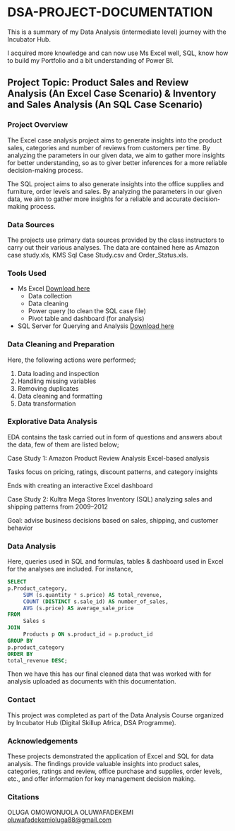 # DSA-PROJECT-DOCUMENTATION

This is a summary of my Data Analysis (intermediate level) journey with the Incubator Hub. 

I acquired more knowledge and can now use Ms Excel well, SQL, know how to build my Portfolio and a bit understanding of Power BI.


## Project Topic:  Product Sales and Review Analysis (An Excel Case Scenario) & Inventory and Sales Analysis (An SQL Case Scenario)

### Project Overview

The Excel case analysis project aims to generate insights into the product sales, categories and number of reviews from customers per time. By analyzing the parameters in our given data, we aim to gather more insights for better understanding, so as to giver better inferences for a more reliable decision-making process.

The SQL project aims to also generate insights into the office supplies and furniture, order levels and sales. By analyzing the parameters in our given data, we aim to gather more insights for a reliable and accurate decision-making process.

### Data Sources
The projects use primary data sources provided by the class instructors to carry out their various analyses. The data are contained here as Amazon case study.xls, KMS Sql Case Study.csv and Order_Status.xls.

### Tools Used
- Ms Excel [Download here](https://www.microsoft.com)
    - Data collection
    - Data cleaning
    - Power query (to clean the SQL case file)
    - Pivot table and dashboard (for analysis)
- SQL Server for Querying and Analysis [Download here](https://learn.microsoft.com/en-us/ssms/install/install)

### Data Cleaning and Preparation
Here, the following actions were performed;
1.	Data loading and inspection
2.	Handling missing variables
3.	Removing duplicates
4.	Data cleaning and formatting
5.	Data transformation

### Explorative Data Analysis
EDA contains the task carried out in form of questions and answers about the data, few of them are listed below;

Case Study 1: Amazon Product Review Analysis
Excel-based analysis

Tasks focus on pricing, ratings, discount patterns, and category insights

Ends with creating an interactive Excel dashboard

Case Study 2: Kultra Mega Stores Inventory (SQL)
analyzing sales and shipping patterns from 2009–2012

Goal: advise business decisions based on sales, shipping, and customer behavior
  
### Data Analysis
Here, queries used in SQL and formulas, tables & dashboard used in Excel for the analyses are included.
For instance,
```sql
SELECT
p.Product_category,
     SUM (s.quantity * s.price) AS total_revenue,
     COUNT (DISTINCT s.sale_id) AS number_of_sales,
     AVG (s.price) AS average_sale_price
FROM
     Sales s
JOIN
     Products p ON s.product_id = p.product_id
GROUP BY
p.product_category
ORDER BY
total_revenue DESC;
```
Then we have this has our final cleaned data that was worked with for analysis uploaded as documents with this documentation.

### Contact
This project was completed as part of the Data Analysis Course organized by Incubator Hub (Digital Skillup Africa, DSA Programme).

### Acknowledgements
These projects demonstrated the application of Excel and SQL for data analysis. The findings provide valuable insights into product sales, categories, ratings and review, office purchase and supplies, order levels, etc., and offer information for key management decision making.

### Citations
OLUGA OMOWONUOLA OLUWAFADEKEMI
oluwafadekemioluga88@gmail.com






